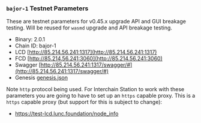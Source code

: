 ### `bajor-1` Testnet Parameters

These are testnet parameters for v0.45.x upgrade API and GUI breakage testing.
Will be reused for `wasmd` upgrade and API breakage testing.

-   Binary: 2.0.1
-   Chain ID: bajor-1
-   LCD [http://85.214.56.241:1317](http://85.214.56.241:1317)
-   FCD [http://85.214.56.241:3060](http://85.214.56.241:3060)
-   Swagger [http://85.214.56.241:1317/swagger/#](http://85.214.56.241:1317/swagger/#)
-   Genesis [genesis.json](https://network-rebel-2.s3.amazonaws.com/bajor-1/genesis.json)

Note `http` protocol being used. For Interchain Station to work with these parameters you are going to have to set up an `https` capable proxy. This is a `https` capable proxy (but support for this is subject to change):

-   https://test-lcd.lunc.foundation/node_info
